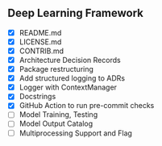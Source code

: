 ## Deep Learning Framework

- [X] README.md
- [X] LICENSE.md
- [X] CONTRIB.md
- [X] Architecture Decision Records
- [X] Package restructuring
- [X] Add structured logging to ADRs
- [X] Logger with ContextManager
- [X] Docstrings
- [X] GitHub Action to run pre-commit checks
- [ ] Model Training, Testing
- [ ] Model Output Catalog
- [ ] Multiprocessing Support and Flag
